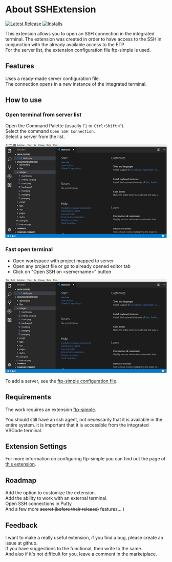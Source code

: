 # About SSHExtension

[![Latest Release](https://vsmarketplacebadge.apphb.com/version/kondratiev.sshextension.svg)](https://marketplace.visualstudio.com/items?itemName=kondratiev.sshextension)
[![Installs](https://vsmarketplacebadge.apphb.com/installs-short/kondratiev.sshextension.svg)](https://marketplace.visualstudio.com/items?itemName=kondratiev.sshextension)

This extension allows you to open an SSH connection in the integrated terminal.
The extension was created in order to have access to the SSH in conjunction with the already available access to the FTP.  
For the server list, the extension configuration file ftp-simple is used.

## Features

Uses a ready-made server configuration file.  
The connection opens in a new instance of the integrated terminal.

## How to use

### Open terminal from server list
Open the Command Palette (usually `F1` or `Ctrl+Shift+P`).  
Select the command `Open SSH Connection`.  
Select a server from the list.

![Demo Open connection from list](./images/open_connection_from_list.gif)

### Fast open terminal
- Open workspace with project mapped to server
- Open any project file or go to already opened editor tab  
- Click on "Open SSH on \<servername>" button

![Demo Open connection from list](./images/open_fast_connection.gif)

To add a server, see the [ftp-simple configuration file](https://marketplace.visualstudio.com/items?itemName=humy2833.ftp-simple#user-content-config-setting-example).

## Requirements

The work requires an extension [ftp-simple](https://marketplace.visualstudio.com/items?itemName=humy2833.ftp-simple).  
  
You should still have an ssh agent, not necessarily that it is available in the entire system. it is important that it is accessible from the integrated VSCode terminal.

## Extension Settings

For more information on configuring ftp-simple you can find out the page of [this extension](https://marketplace.visualstudio.com/items?itemName=humy2833.ftp-simple#user-content-config-setting-example).

## Roadmap

Add the option to customize the extension.  
Add the ability to work with an external terminal.  
Open SSH connections in Putty  
And a few more ~~secret (before their release)~~ features... )

## Feedback

I want to make a really useful extension, if you find a bug, please create an issue at github.  
If you have suggestions to the functional, then write to the same.  
And also if it's not difficult for you, leave a comment in the marketplace.